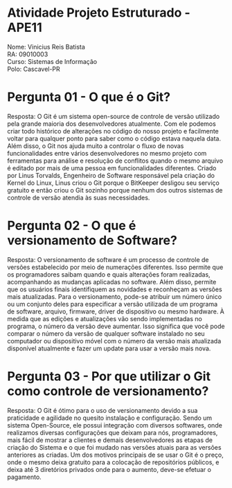 # Atividade Projeto Estruturado - APE11          
Nome: Vinicius Reis Batista                    
RA: 09010003                                   
Curso: Sistemas de Informação                  
Polo: Cascavel-PR                              

# Pergunta 01 - O que é o Git?
Resposta: O Git é um sistema open-source de controle de versão utilizado pela grande maioria dos desenvolvedores atualmente. Com ele podemos criar todo histórico de alterações no código do nosso projeto e facilmente voltar para qualquer ponto para saber como o código estava naquela data.
Além disso, o Git nos ajuda muito a controlar o fluxo de novas funcionalidades entre vários desenvolvedores no mesmo projeto com ferramentas para análise e resolução de conflitos quando o mesmo arquivo é editado por mais de uma pessoa em funcionalidades diferentes.
Criado por Linus Torvalds, Engenheiro de Software responsável pela criação do Kernel do Linux, Linus criou o Git porque o BitKeeper desligou seu serviço gratuito e então criou o Git sozinho porque nenhum dos outros sistemas de controle de versão atendia às suas necessidades.

# Pergunta 02 - O que é versionamento de Software?
Resposta: O versionamento de software é um processo de controle de versões estabelecido por meio de numerações diferentes. Isso permite que os programadores saibam quando e quais alterações foram realizadas, acompanhando as mudanças aplicadas no software. Além disso, permite que os usuários finais identifiquem as novidades e reconheçam as versões mais atualizadas.
Para o versionamento, pode-se atribuir um número único ou um conjunto deles para especificar a versão utilizada de um programa de software, arquivo, firmware, driver de dispositivo ou mesmo hardware. À medida que as edições e atualizações vão sendo implementadas no programa, o número da versão deve aumentar.
Isso significa que você pode comparar o número da versão de qualquer software instalado no seu computador ou dispositivo móvel com o número da versão mais atualizada disponível atualmente e fazer um update para usar a versão mais nova.

# Pergunta 03 - Por que utilizar o Git como controle de versionamento?
Resposta: O Git é ótimo para o uso de versionamento devido a sua praticidade e agilidade no quesito instalação e configuração. Sendo um sistema Open-Source, ele possui integração com diversos softwares, onde realizamos diversas configurações que deixam para nós, programadores, mais fácil de mostrar a clientes e demais desenvolvedores as etapas de criação do Sistema e o que foi mudado nas versões atuais para as versões anteriores as criadas.
Um dos motivos principais de se usar o Git é o preço, onde o mesmo deixa gratuito para a colocação de repositórios públicos, e deixa até 3 diretórios privados onde para o aumento, deve-se efetuar o pagamento.





